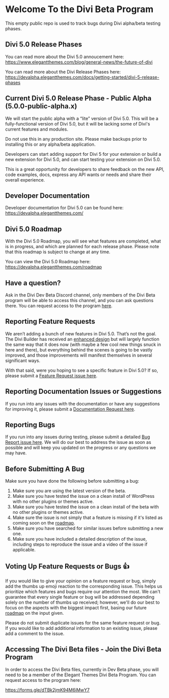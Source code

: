 # Welcome To the Divi Beta Program

This empty public repo is used to track bugs during Divi alpha/beta testing phases.

## Divi 5.0 Release Phases
You can read more about the Divi 5.0 annoucement here: https://www.elegantthemes.com/blog/general-news/the-future-of-divi

You can read more about the Divi Release Phases here: https://devalpha.elegantthemes.com/docs/getting-started/divi-5-release-phases

## Current Divi 5.0 Release Phase - Public Alpha (5.0.0-public-alpha.x)
We will start the public alpha with a “lite” version of Divi 5.0. This will be a fully-functional version of Divi 5.0, but it will be lacking some of Divi's current features and modules.

Do not use this in any production site. Please make backups prior to installing this or any alpha/beta application.

Developers can start adding support for Divi 5 for your extension or build a 
new extension for Divi 5.0, and can start testing your extension on Divi 5.0.

This is a great opportunity for developers to share feedback on the new API, code examples, 
docs, express any API wants or needs and share their overall experience.


## Developer Documentation
Developer documentation for Divi 5.0 can be found here: https://devalpha.elegantthemes.com/

## Divi 5.0 Roadmap
With the Divi 5.0 Roadmap, you will see what features are completed, what is in progress, and which are planned for each release phase. Please note that this roadmap is subject to change at any time.

You can view the Divi 5.0 Roadmap here:
https://devalpha.elegantthemes.com/roadmap

## Have a question?
Ask in the Divi Dev Beta Discord channel, only members of the Divi Beta program will be able to access this channel, and you can ask questions there. You can request access to the program [here](#accessing-the-alphabeta-files---join-the-divi-beta-program).

## Reporting Feature Requests
We aren’t adding a bunch of new features in Divi 5.0. That’s not the goal. The Divi Builder has received an [enhanced design](https://devalpha.elegantthemes.com/blog/release-dev-beta-9#enhanced-design) but will largely function the same way that it does now (with maybe a few cool new things snuck in here and there), but everything behind the scenes is going to be vastly improved, and those improvements will manifest themselves in several significant ways.

With that said, were you hoping to see a specific feature in Divi 5.0? If so, please submit a [Feature Request issue here](https://github.com/elegantthemes/Divi-Beta/issues/new?assignees=&labels=IMPROVEMENT&template=FEATURE_REQUEST.md&title=SCOPE+%3A%3A+Summary).

## Reporting Documentation Issues or Suggestions
If you run into any issues with the documentation or have any suggestions for improving it, please submit a [Documentation Request here](https://github.com/elegantthemes/Divi-Beta/issues/new?assignees=&labels=documentation&template=DOCS_REQUEST.md&title=SCOPE+%3A%3A+Summary).


## Reporting Bugs
If you run into any issues during testing, please submit a detailed [Bug Report issue here](https://github.com/elegantthemes/Divi-Beta/issues/new?assignees=&labels=BUG&template=BUG_REPORT.md&title=SCOPE+%3A%3A+Summary). We will do our best to address the issue as soon as possible and will keep you updated on the progress or any questions we may have.

## Before Submitting A Bug
Make sure you have done the following before submitting a bug:

1. Make sure you are using the latest version of the beta.
2. Make sure you have tested the issue on a clean install of WordPress with no other plugins or themes active.
3. Make sure you have tested the issue on a clean install of the beta with no other plugins or themes active.
4. Make sure the issue is not simply that a feature is missing if it's listed as coming soon on the [roadmap](https://devalpha.elegantthemes.com/roadmap).
4. Make sure you have searched for similar issues before submitting a new one.
5. Make sure you have included a detailed description of the issue, including steps to reproduce the issue and a video of the issue if applicable.

## Voting Up Feature Requests or Bugs 👍
If you would like to give your opinion on a feature request or bug, simply add the thumbs up emoji reaction to the corresponding issue. This helps us prioritize which features and bugs require our attention the most. We can't guarantee that every single feature or bug will be addressed depending solely on the number of thumbs up received; however, we'll do our best to focus on the aspects with the biggest impact first, basing our future [roadmap](https://devalpha.elegantthemes.com/roadmap) on the input given.

Please do not submit duplicate issues for the same feature request or bug. If you would like to add additional information to an existing issue, please add a comment to the issue.


## Accessing The Divi Beta files - Join the Divi Beta Program

In order to access the Divi Beta files, currently in Dev Beta phase, you will need to be a member of the Elegant Themes Divi Beta Program. You can request access to the program here:

https://forms.gle/dTBk2jmK94M6iMwY7
